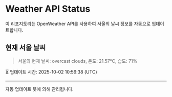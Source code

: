 
# Weather API Status

이 리포지토리는 OpenWeather API를 사용하여 서울의 날씨 정보를 자동으로 업데이트합니다.

## 현재 서울 날씨
> 서울의 현재 날씨: overcast clouds, 온도: 21.57°C, 습도: 71%

⏳ 업데이트 시간: 2025-10-02 10:56:38 (UTC)

---
자동 업데이트 봇에 의해 관리됩니다.
